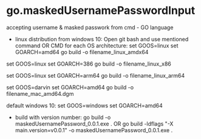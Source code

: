 # go.maskedUsernamePasswordInput
accepting username &amp; masked passwork from cmd - GO language

* linux distribution from windows 10:
Open git bash and use mentioned command OR  CMD for each OS architecture:
set GOOS=linux set 
GOARCH=amd64 
go build -o filename_linux_amdx64

set GOOS=linux
set GOARCH=386
go build -o filename_linux_x86

set GOOS=linux
set GOARCH=arm64
go build -o filename_linux_arm64

set GOOS=darvin
set GOARCH=amd64
go build -o filename_mac_amd64.dgm

default windows 10:
set GOOS=windows
set GOARCH=amd64


* build with version number:
go build -o maskedUsernamePassword_0.0.1.exe .
OR
go build -ldflags "-X main.version=v0.0.1" -o maskedUsernamePassword_0.0.1.exe .
